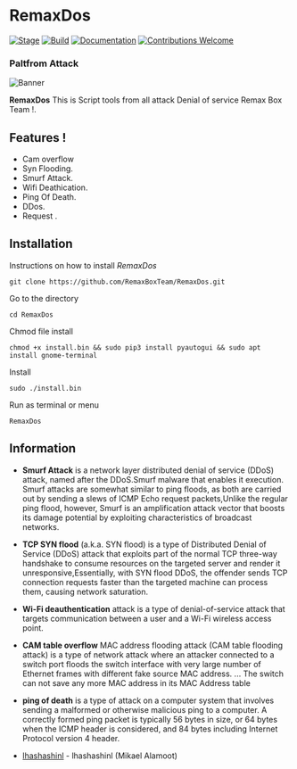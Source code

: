 # RemaxDos

[![Stage](https://img.shields.io/badge/Release-Stable-brightgreen.svg)]()
[![Build](https://img.shields.io/badge/Supported_OS-Linux-orange.svg)]()
[![Documentation](https://img.shields.io/badge/CEHv10-eccouncil-blue.svg?maxAge=259200)](https://github.com/ManhNho/CEHv10/tree/master/Slides)
[![Contributions Welcome](https://img.shields.io/badge/contributions-welcome-blue.svg?style=flat)]()

### Paltfrom Attack

![Banner](https://github.com/RemaxBoxTeam/RemaxDos/blob/main/RemaxDos.ico)

**RemaxDos** This is Script tools from all attack Denial of service Remax Box Team !. 

 ## Features !
 - Cam overflow
- Syn Flooding.
- Smurf Attack.
- Wifi Deathication.
- Ping Of Death.
- DDos.
- Request .


## Installation
Instructions on how to install *RemaxDos*
```
git clone https://github.com/RemaxBoxTeam/RemaxDos.git
```
Go to the directory
```
cd RemaxDos
```
Chmod file install
```
chmod +x install.bin && sudo pip3 install pyautogui && sudo apt install gnome-terminal
```
Install 
```
sudo ./install.bin
```
Run as terminal or menu
```
RemaxDos
```

## Information
- **Smurf Attack** is a network layer distributed denial of service (DDoS) attack, named after the DDoS.Smurf malware that enables it execution.
Smurf attacks are somewhat similar to ping floods, as both are carried out by sending a slews of ICMP Echo request packets,Unlike the regular ping flood, however, Smurf is an amplification attack vector that boosts its damage potential by exploiting characteristics of broadcast networks.

- **TCP SYN flood** (a.k.a. SYN flood) is a type of Distributed Denial of Service (DDoS) attack that exploits part of the normal TCP three-way handshake to consume resources on the targeted server and render it unresponsive,Essentially, with SYN flood DDoS, the offender sends TCP connection requests faster than the targeted machine can process them, causing network saturation.

- **Wi-Fi deauthentication** attack is a type of denial-of-service attack that targets communication between a user and a Wi-Fi wireless access point. 

- **CAM table overflow** MAC address flooding attack (CAM table flooding attack) is a type of network attack where an attacker connected to a switch port floods the switch interface with very large number of Ethernet frames with different fake source MAC address. ... The switch can not save any more MAC address in its MAC Address table

- **ping of death** is a type of attack on a computer system that involves sending a malformed or otherwise malicious ping to a computer. A correctly formed ping packet is typically 56 bytes in size, or 64 bytes when the ICMP header is considered, and 84 bytes including Internet Protocol version 4 header.


- [lhashashinl]() - lhashashinl (Mikael Alamoot)




